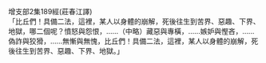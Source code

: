增支部2集189經(莊春江譯)  
「比丘們！具備二法，這裡，某人以身體的崩解，死後往生到苦界、惡趣、下界、地獄，哪二個呢？憤怒與怨恨，……（中略）藏惡與專橫，……嫉妒與慳吝，……偽詐與狡猾，……無慚與無愧，比丘們！具備二法，這裡，某人以身體的崩解，死後往生到苦界、惡趣、下界、地獄。」  
  
  
